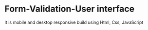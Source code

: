 # Form-Validation-User interface
It is mobile and desktop responsive
build using Html, Css, JavaScript

